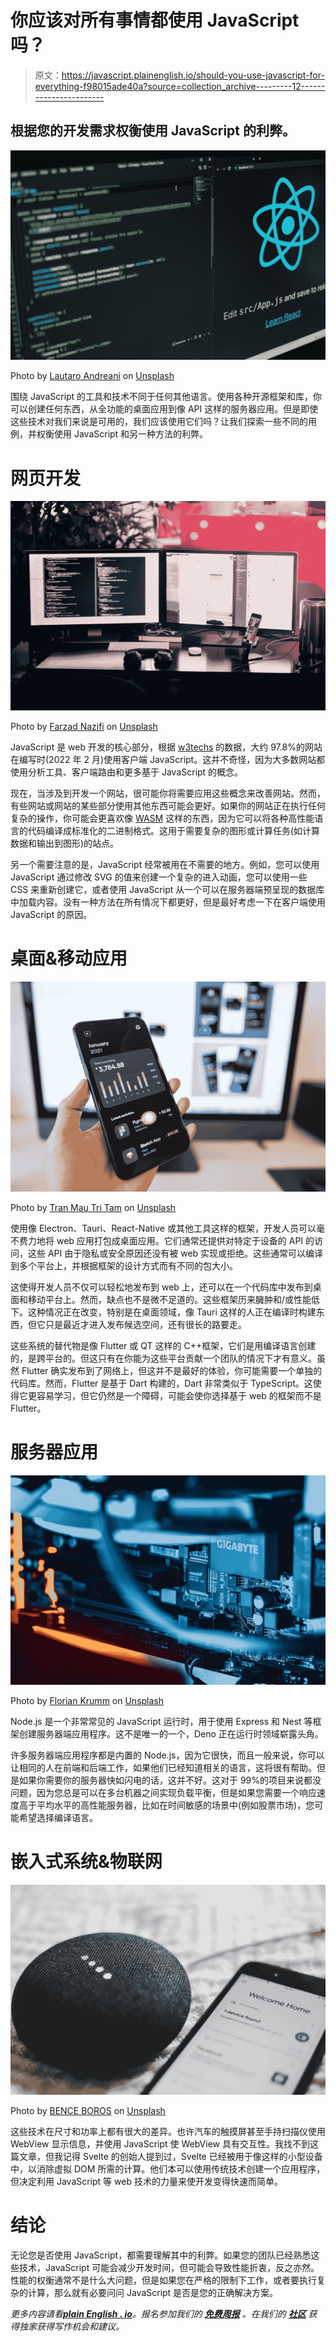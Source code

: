 # 你应该对所有事情都使用 JavaScript 吗？

> 原文：<https://javascript.plainenglish.io/should-you-use-javascript-for-everything-f98015ade40a?source=collection_archive---------12----------------------->

## 根据您的开发需求权衡使用 JavaScript 的利弊。

![](img/f6b9c981634d1230b38152e82db1d762.png)

Photo by [Lautaro Andreani](https://unsplash.com/@lautaroandreani?utm_source=medium&utm_medium=referral) on [Unsplash](https://unsplash.com?utm_source=medium&utm_medium=referral)

围绕 JavaScript 的工具和技术不同于任何其他语言。使用各种开源框架和库，你可以创建任何东西，从全功能的桌面应用到像 API 这样的服务器应用。但是即使这些技术对我们来说是可用的，我们应该使用它们吗？让我们探索一些不同的用例，并权衡使用 JavaScript 和另一种方法的利弊。

# **网页开发**

![](img/92b23c69b6faea3b2ce227793dd6a851.png)

Photo by [Farzad Nazifi](https://unsplash.com/@euwars?utm_source=medium&utm_medium=referral) on [Unsplash](https://unsplash.com?utm_source=medium&utm_medium=referral)

JavaScript 是 web 开发的核心部分，根据 [w3techs](https://w3techs.com/technologies/details/cp-javascript/) 的数据，大约 97.8%的网站在编写时(2022 年 2 月)使用客户端 JavaScript。这并不奇怪，因为大多数网站都使用分析工具、客户端路由和更多基于 JavaScript 的概念。

现在，当涉及到开发一个网站，很可能你将需要应用这些概念来改善网站。然而，有些网站或网站的某些部分使用其他东西可能会更好。如果你的网站正在执行任何复杂的操作，你可能会更喜欢像 [WASM](https://en.wikipedia.org/wiki/WebAssembly) 这样的东西，因为它可以将各种高性能语言的代码编译成标准化的二进制格式。这用于需要复杂的图形或计算任务(如计算数据和输出到图形)的站点。

另一个需要注意的是，JavaScript 经常被用在不需要的地方。例如，您可以使用 JavaScript 通过修改 SVG 的值来创建一个复杂的进入动画，您可以使用一些 CSS 来重新创建它，或者使用 JavaScript 从一个可以在服务器端预呈现的数据库中加载内容。没有一种方法在所有情况下都更好，但是最好考虑一下在客户端使用 JavaScript 的原因。

# **桌面&移动应用**

![](img/0ea5d963dab03926e4fd9d26a3ddc608.png)

Photo by [Tran Mau Tri Tam](https://unsplash.com/@tranmautritam?utm_source=medium&utm_medium=referral) on [Unsplash](https://unsplash.com?utm_source=medium&utm_medium=referral)

使用像 Electron、Tauri、React-Native 或其他工具这样的框架，开发人员可以毫不费力地将 web 应用打包成桌面应用。它们通常还提供对特定于设备的 API 的访问，这些 API 由于隐私或安全原因还没有被 web 实现或拒绝。这些通常可以编译到多个平台上，并根据框架的设计方式而有不同的包大小。

这使得开发人员不仅可以轻松地发布到 web 上，还可以在一个代码库中发布到桌面和移动平台上。然而，缺点也不是微不足道的。这些框架历来臃肿和/或性能低下。这种情况正在改变，特别是在桌面领域，像 Tauri 这样的人正在编译时构建东西，但它只是最近才进入发布候选空间，还有很长的路要走。

这些系统的替代物是像 Flutter 或 QT 这样的 C++框架，它们是用编译语言创建的，是跨平台的。但这只有在你能为这些平台贡献一个团队的情况下才有意义。虽然 Flutter 确实发布到了网络上，但这并不是最好的体验，你可能需要一个单独的代码库。然而，Flutter 是基于 Dart 构建的，Dart 非常类似于 TypeScript。这使得它更容易学习，但它仍然是一个障碍，可能会使你选择基于 web 的框架而不是 Flutter。

# **服务器应用**

![](img/31d693bbc58c6fa11bdbf30715077d40.png)

Photo by [Florian Krumm](https://unsplash.com/@floriankrumm?utm_source=medium&utm_medium=referral) on [Unsplash](https://unsplash.com?utm_source=medium&utm_medium=referral)

Node.js 是一个非常常见的 JavaScript 运行时，用于使用 Express 和 Nest 等框架创建服务器端应用程序。这不是唯一的一个，Deno 正在运行时领域崭露头角。

许多服务器端应用程序都是内置的 Node.js，因为它很快，而且一般来说，你可以让相同的人在前端和后端工作，如果他们已经知道相关的语言，这将很有帮助。但是如果你需要你的服务器快如闪电的话，这并不好。这对于 99%的项目来说都没问题，因为您总是可以在多台机器之间实现负载平衡，但是如果您需要一个响应速度高于平均水平的高性能服务器，比如在时间敏感的场景中(例如股票市场)，您可能希望选择编译语言。

# **嵌入式系统&物联网**

![](img/3f536e309f7794c09a710be59d9e5e93.png)

Photo by [BENCE BOROS](https://unsplash.com/@benceboros?utm_source=medium&utm_medium=referral) on [Unsplash](https://unsplash.com?utm_source=medium&utm_medium=referral)

这些技术在尺寸和功率上都有很大的差异。也许汽车的触摸屏甚至手持扫描仪使用 WebView 显示信息，并使用 JavaScript 使 WebView 具有交互性。我找不到这篇文章，但我记得 Svelte 的创始人提到过，Svelte 已经被用于像这样的小型设备中，以消除虚拟 DOM 所需的计算。他们本可以使用传统技术创建一个应用程序，但决定利用 JavaScript 等 web 技术的力量来使开发变得快速而简单。

# 结论

无论您是否使用 JavaScript，都需要理解其中的利弊。如果您的团队已经熟悉这些技术，JavaScript 可能会减少开发时间，但可能会导致性能折衷，反之亦然。性能的权衡通常不是什么大问题，但是如果您在严格的限制下工作，或者要执行复杂的计算，那么就有必要问问 JavaScript 是否是您的正确解决方案。

*更多内容请看*[***plain English . io***](http://plainenglish.io/)*。报名参加我们的* [***免费周报***](http://newsletter.plainenglish.io/) *。在我们的* [***社区***](https://discord.gg/GtDtUAvyhW) *获得独家获得写作机会和建议。*